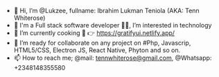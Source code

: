 - 👋 Hi, I’m @Lukzee, fullname: Ibrahim Lukman Teniola (AKA: Tenn Whiterose)
- 👀 I'm a Full stack software developer 👨‍💻, I’m interested in technology
- 🌱 I’m currently cooking 🍳 👉 https://gratifyui.netlify.app/
- 💞️ I’m ready for collaborate on any project on #Php, Javascrip, HTML5/CSS, Electron JS, React Native, Phyton and so on.
- 📫 How to reach me; @mail: tennwhiterose@gmail.com, @Whatsapp: +2348148355580

<!---
Lukzee/Lukzee is a ✨ special ✨ repository because its `README.md` (this file) appears on your GitHub profile.
You can click the Preview link to take a look at your changes.
--->
